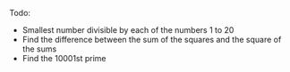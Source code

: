 
Todo:
- Smallest number divisible by each of the numbers 1 to 20
- Find the difference between the sum of the squares and the square of the sums
- Find the 10001st prime
